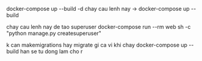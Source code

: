 docker-compose up --build -d
chay cau lenh nay ->  docker-compose up --build

chay cau lenh nay de tao superuser
docker-compose run --rm web sh -c "python manage.py createsuperuser"

k can makemigrations hay migrate gi ca vi khi chay 
docker-compose up --build han se tu dong lam cho r